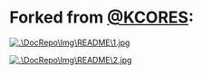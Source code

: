 # Forked from [@KCORES](https://github.com/KCORES):

[![.\DocRepo\Img\README\1.jpg](https://i.postimg.cc/jj0BVv5x/1.jpg)](https://github.com/KCORES)

[![.\DocRepo\Img\README\2.jpg](https://i.postimg.cc/k5Qz786x/2.jpg)](https://github.com/KCORES)

